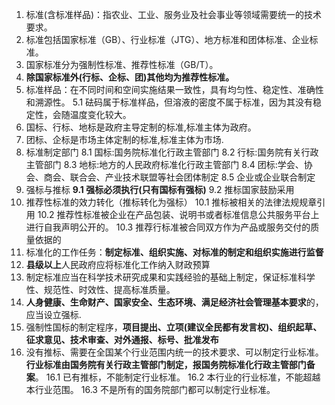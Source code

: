 1. 标准(含标准样品)：指农业、工业、服务业及社会事业等领域需要统一的技术要求。
2. 标准包括国家标准（GB）、行业标准（JTG）、地方标准和团体标准、企业标准。
3. 国家标准分为强制性标准、推荐性标准（GB/T）。
4. **除国家标准外(行标、企标、团)其他均为推荐性标准。**
5. 标准样品：在不同时间和空间实施结果一致性，具有均匀性、稳定性、准确性和溯源性。
5.1 砝码属于标准样品，但溶液的密度不属于标准，因为其没有稳定性，会随温度变化较大。</br>
6. 国标、行标、地标是政府主导定制的标准,标准主体为政府。
7. 团标、企标是市场主体定制的标准,标准主体为市场.
8. 标准制定部门
8.1 国标:国务院标准化行政主管部门
8.2 行标:国务院有关行政主管部门
8.3 地标:地方的人民政府标准化行政主管部门
8.4 团标:学会、协会、商会、联合会、产业技术联盟等社会团体制定
8.5 企业或企业联合制定
9. 强标与推标
**9.1 强标必须执行(只有国标有强标)**
9.2 推标国家鼓励采用
10. 推荐性标准的效力转化（推标转化为强标）
10.1 推标被相关的法律法规规章引用
10.2 推荐性标准被企业在产品包装、说明书或者标准信息公共服务平台上进行自我声明公开的。
10.3 推荐行标准被合同双方作为产品或服务交付的质量依据的
11. 标准化的工作任务：**制定标准、组织实施、对标准的制定和组织实施进行监督**
12. **县级以上**人民政府应将标准化工作纳入财政预算
13. 制定标准应当在科学技术研究成果和实践经验的基础上制定，保证标准科学性、规范性、时效性、提高标准质量。
14. **人身健康、生命财产、国家安全、生态环境、满足经济社会管理基本要求**的，应当设立强标.
15. 强制性国标的制定程序，**项目提出、立项(建议全民都有发言权)、组织起草、征求意见、技术审查、对外通报、标号、批准发布**
16. 没有推标、需要在全国某个行业范围内统一的技术要求、可以制定行业标准。**行业标准由国务院有关行政主管部门制定，报国务院标准化行政主管部门备案**。
16.1 已有推标，不能制定行业标准。
16.2 本行业的行业标准，不能超越本行业范围。
16.3 不是所有的国务院部门都可以制定行业标准。